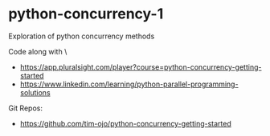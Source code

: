 # python-concurrency-1
Exploration of python concurrency methods

Code along with \
 - https://app.pluralsight.com/player?course=python-concurrency-getting-started
 - https://www.linkedin.com/learning/python-parallel-programming-solutions

Git Repos:
 - https://github.com/tim-ojo/python-concurrency-getting-started
